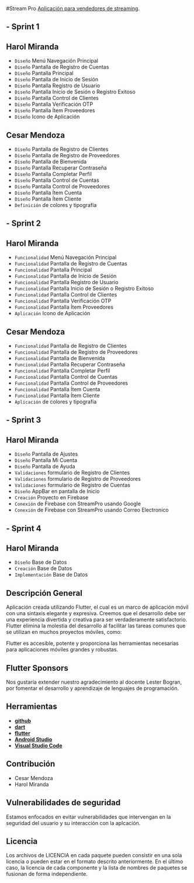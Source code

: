 
#Stream Pro
[Aplicación para vendedores de streaming](https://github.com/HarolMirandaDev/Stream-Pro).

## - Sprint 1
## Harol Miranda
- `Diseño` Menú Navegación Principal
- `Diseño` Pantalla de Registro de Cuentas
- `Diseño` Pantalla Principal
- `Diseño` Pantalla de Inicio de Sesión
- `Diseño` Pantalla Registro de Usuario
- `Diseño` Pantalla Inicio de Sesión o Registro Exitoso
- `Diseño` Pantalla Control de Clientes
- `Diseño` Pantalla Verificación OTP
- `Diseño` Pantalla Ítem Proveedores
- `Diseño` Icono de Aplicación

## Cesar Mendoza
- `Diseño` Pantalla de Registro de Clientes
- `Diseño` Pantalla de Registro de Proveedores
- `Diseño` Pantalla de Bienvenida
- `Diseño` Pantalla Recuperar Contraseña
- `Diseño` Pantalla Completar Perfil
- `Diseño` Pantalla Control de Cuentas
- `Diseño` Pantalla Control de Proveedores
- `Diseño` Pantalla Ítem Cuenta
- `Diseño` Pantalla Ítem Cliente
- `Definición` de colores y tipografía

## - Sprint 2
## Harol Miranda
- `Funcionalidad` Menú Navegación Principal
- `Funcionalidad` Pantalla de Registro de Cuentas
- `Funcionalidad` Pantalla Principal
- `Funcionalidad` Pantalla de Inicio de Sesión
- `Funcionalidad` Pantalla Registro de Usuario
- `Funcionalidad` Pantalla Inicio de Sesión o Registro Exitoso
- `Funcionalidad` Pantalla Control de Clientes
- `Funcionalidad` Pantalla Verificación OTP
- `Funcionalidad` Pantalla Ítem Proveedores
- `Aplicación` Icono de Aplicación

## Cesar Mendoza
- `Funcionalidad` Pantalla de Registro de Clientes
- `Funcionalidad` Pantalla de Registro de Proveedores
- `Funcionalidad` Pantalla de Bienvenida
- `Funcionalidad` Pantalla Recuperar Contraseña
- `Funcionalidad` Pantalla Completar Perfil
- `Funcionalidad` Pantalla Control de Cuentas
- `Funcionalidad` Pantalla Control de Proveedores
- `Funcionalidad` Pantalla Ítem Cuenta
- `Funcionalidad` Pantalla Ítem Cliente
- `Aplicación` de colores y tipografía

## - Sprint 3
## Harol Miranda
- `Diseño` Pantalla de Ajustes
- `Diseño` Pantalla Mi Cuenta
- `Diseño` Pantalla de Ayuda
- `Validaciones` formulario de Registro de Clientes
- `Validaciones` formulario de Registro de Proveedores
- `Validaciones` formulario de Registro de Cuentas
- `Diseño` AppBar en pantalla de Inicio
- `Creación` Proyecto en Firebase
- `Conexión` de Firebase con StreamPro usando Google
- `Conexión` de Firebase con StreamPro usando Correo Electronico

## - Sprint 4
## Harol Miranda
- `Diseño` Base de Datos
- `Creación` Base de Datos
- `Implementación` Base de Datos



## Descripción General

Aplicación creada utilizando Flutter, el cual es un marco de aplicación móvil con una sintaxis elegante y expresiva. Creemos que el desarrollo debe ser una experiencia divertida y creativa para ser verdaderamente satisfactorio. Flutter elimina la molestia del desarrollo al facilitar las tareas comunes que se utilizan en muchos proyectos móviles, como:

Flutter es accesible, potente y proporciona las herramientas necesarias para aplicaciones móviles grandes y robustas.

## Flutter Sponsors

Nos gustaría extender nuestro agradecimiento al docente Lester Bogran, por fomentar el desarrollo y aprendizaje de lenguajes de programación.

## Herramientas

- **[github](https://github.com/)**
- **[dart](https://dart.dev/)**
- **[flutter](https://flutter.dev/)**
- **[Android Studio](https://redirector.gvt1.com/edgedl/android/studio/install/4.1.2.0/android-studio-ide-201.7042882-windows.exe)**
- **[Visual Studio Code](https://code.visualstudio.com/docs/?dv=win)**

## Contribución

- Cesar Mendoza
- Harol Miranda

## Vulnerabilidades de seguridad

Estamos enfocados en evitar vulnerabilidades que intervengan en la seguridad del usuario y su interacción con la aplcación.

## Licencia

Los archivos de LICENCIA en cada paquete pueden consistir en una sola licencia o pueden estar en el formato descrito anteriormente. En el último caso, la licencia de cada componente y la lista de nombres de paquetes se fusionan de forma independiente.